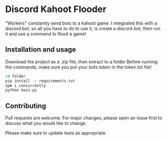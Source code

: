 # Discord Kahoot Flooder

"Workers" constantly send bots to a kahoot game. I integrated this with a discord bot, so all you have to do to use it, is create a discord bot, then run it and use a command to flood a game!

## Installation and usage

Download the project as a .zip file, then extract to a folder
Before running the commands, make sure you put your bots token in the token.txt file!

```bash
cd folder
pip install -r requirements.txt
npm i concurrently
python main.py
```


## Contributing
Pull requests are welcome. For major changes, please open an issue first to discuss what you would like to change.

Please make sure to update tests as appropriate.
